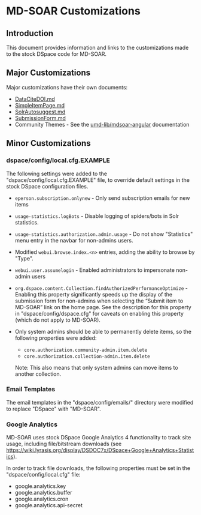 # MD-SOAR Customizations

## Introduction

This document provides information and links to the customizations made to
the stock DSpace code for MD-SOAR.

## Major Customizations

Major customizations have their own documents:

* [DataCiteDOI.md](./DataCiteDOI.md)
* [SimpleItemPage.md](./SimpleItemPage.md)
* [SolrAutosuggest.md](./SolrAutosuggest.md)
* [SubmissionForm.md](./SubmissionForm.md)
* Community Themes - See the [umd-lib/mdsoar-angular](https://github.com/umd-lib/mdsoar-angular)
  documentation

## Minor Customizations

### dspace/config/local.cfg.EXAMPLE

The following settings were added to the "dspace/config/local.cfg.EXAMPLE" file,
to override default settings in the stock DSpace configuration files.

* `eperson.subscription.onlynew` - Only send subscription emails for new items

* `usage-statistics.logBots` - Disable logging of spiders/bots in Solr
  statistics.

* `usage-statistics.authorization.admin.usage` - Do not show "Statistics" menu
  entry in the navbar for non-admins users.

* Modified `webui.browse.index.<n>` entries, adding the ability to browse by
  "Type".

* `webui.user.assumelogin` - Enabled administrators to impersonate non-admin
    users

* `org.dspace.content.Collection.findAuthorizedPerformanceOptimize` - Enabling
  this property significantly speeds up the display of the submission form
  for non-admins when selecting the “Submit item to MD-SOAR” link on the
  home page. See the description for this property in "dspace/config/dspace.cfg"
  for caveats on enabling this property (which do not apply to MD-SOAR).

* Only system admins should be able to permanently delete items, so the
  following properties were added:
  * `core.authorization.community-admin.item.delete`
  * `core.authorization.collection-admin.item.delete`

  Note: This also means that only system admins can move items to another
  collection.

### Email Templates

The email templates in the "dspace/config/emails/" directory were modified to
replace "DSpace" with "MD-SOAR".

### Google Analytics

MD-SOAR uses stock DSpace Google Analytics 4 functionality to track site usage,
including file/bitstream downloads (see
<https://wiki.lyrasis.org/display/DSDOC7x/DSpace+Google+Analytics+Statistics>).

In order to track file downloads, the following properties must be set in
the "dspace/config/local.cfg" file:

* google.analytics.key
* google.analytics.buffer
* google.analytics.cron
* google.analytics.api-secret
